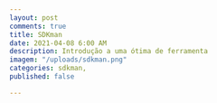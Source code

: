 ```yaml
---
layout: post
comments: true
title: SDKman
date: 2021-04-08 6:00 AM
description: Introdução a uma ótima de ferramenta
imagem: "/uploads/sdkman.png"
categories: sdkman,
published: false

---
```

